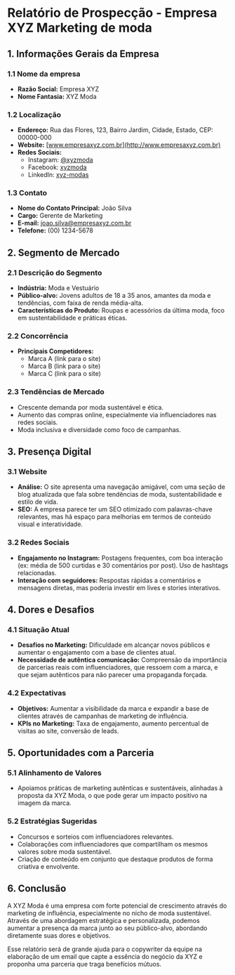 # Relatório de Prospecção - Empresa XYZ Marketing de moda

## 1. Informações Gerais da Empresa

### 1.1 Nome da empresa
- **Razão Social:** Empresa XYZ
- **Nome Fantasia:** XYZ Moda

### 1.2 Localização
- **Endereço:** Rua das Flores, 123, Bairro Jardim, Cidade, Estado, CEP: 00000-000
- **Website:** [www.empresaxyz.com.br](http://www.empresaxyz.com.br)
- **Redes Sociais:**
  - Instagram: [@xyzmoda](https://www.instagram.com/xyzmoda)
  - Facebook: [xyzmoda](https://www.facebook.com/xyzmoda)
  - LinkedIn: [xyz-modas](https://www.linkedin.com/company/xyz-modas)

### 1.3 Contato
- **Nome do Contato Principal:** João Silva
- **Cargo:** Gerente de Marketing
- **E-mail:** joao.silva@empresaxyz.com.br
- **Telefone:** (00) 1234-5678

## 2. Segmento de Mercado

### 2.1 Descrição do Segmento
- **Indústria:** Moda e Vestuário
- **Público-alvo:** Jovens adultos de 18 a 35 anos, amantes da moda e tendências, com faixa de renda média-alta.
- **Características do Produto:** Roupas e acessórios da última moda, foco em sustentabilidade e práticas éticas.

### 2.2 Concorrência
- **Principais Competidores:**
  - Marca A (link para o site)
  - Marca B (link para o site)
  - Marca C (link para o site)

### 2.3 Tendências de Mercado
- Crescente demanda por moda sustentável e ética.
- Aumento das compras online, especialmente via influenciadores nas redes sociais.
- Moda inclusiva e diversidade como foco de campanhas.

## 3. Presença Digital

### 3.1 Website
- **Análise:** O site apresenta uma navegação amigável, com uma seção de blog atualizada que fala sobre tendências de moda, sustentabilidade e estilo de vida.
- **SEO:** A empresa parece ter um SEO otimizado com palavras-chave relevantes, mas há espaço para melhorias em termos de conteúdo visual e interatividade.

### 3.2 Redes Sociais
- **Engajamento no Instagram:** Postagens frequentes, com boa interação (ex: média de 500 curtidas e 30 comentários por post). Uso de hashtags relacionadas.
- **Interação com seguidores:** Respostas rápidas a comentários e mensagens diretas, mas poderia investir em lives e stories interativos.

## 4. Dores e Desafios

### 4.1 Situação Atual
- **Desafios no Marketing:** Dificuldade em alcançar novos públicos e aumentar o engajamento com a base de clientes atual.
- **Necessidade de autêntica comunicação:** Compreensão da importância de parcerias reais com influenciadores, que ressoem com a marca, e que sejam autênticos para não parecer uma propaganda forçada.

### 4.2 Expectativas
- **Objetivos:** Aumentar a visibilidade da marca e expandir a base de clientes através de campanhas de marketing de influência.
- **KPIs no Marketing:** Taxa de engajamento, aumento percentual de visitas ao site, conversão de leads.

## 5. Oportunidades com a Parceria

### 5.1 Alinhamento de Valores
- Apoiamos práticas de marketing autênticas e sustentáveis, alinhadas à proposta da XYZ Moda, o que pode gerar um impacto positivo na imagem da marca.

### 5.2 Estratégias Sugeridas
- Concursos e sorteios com influenciadores relevantes.
- Colaborações com influenciadores que compartilham os mesmos valores sobre moda sustentável.
- Criação de conteúdo em conjunto que destaque produtos de forma criativa e envolvente.

## 6. Conclusão

A XYZ Moda é uma empresa com forte potencial de crescimento através do marketing de influência, especialmente no nicho de moda sustentável. Através de uma abordagem estratégica e personalizada, podemos aumentar a presença da marca junto ao seu público-alvo, abordando diretamente suas dores e objetivos.

Esse relatório será de grande ajuda para o copywriter da equipe na elaboração de um email que capte a essência do negócio da XYZ e proponha uma parceria que traga benefícios mútuos.